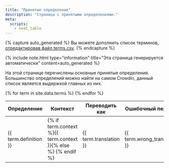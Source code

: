 ```yaml
---
title: "Принятые определения"
description: "Страница с принятыми определениями."
meta:
  scripts:
    - neat_table
---
```


{% capture auto_generated %}
Вы можете дополнить список терминов, [отредактировав файл terms.csv](https://github.com/Sasha-Sorokin/ru-i18n-issues/edit/gh-pages/_data/terms.csv).
{% endcapture %}

{% include note.html type="information" title="Эта страница генерируется автоматически" content=auto_generated %}

На этой странице перечислены основные принятые определения. Большинство определений можно найти на самом Crowdin, данный список является выдержкой главных из них.

<table>
  <thead>
    <tr>
      <th style="text-align: center">Определение</th>
      <th style="text-align: center">Контекст</th>
      <th style="text-align: center">Переводить как</th>
      <th style="text-align: center">Ошибочный перевод</th>
      <th style="text-align: center">Пример</th>
    </tr>
  </thead>
  <tbody>
    {% for term in site.data.terms %}
    <tr>
      <td>{{ term.definition }}</td>
      <td>{% if term.context %}{{ term.context }}{% else %}&nbsp;{% endif %}</td>
      <td>{{ term.translation }}</td>
      <td>{{ term.wrong_translation }}</td>
      <td>{{ term.example }}</td>
    </tr>
    {% endfor %}
  </tbody>
</table>


<style>
  article.main-content { max-width: 98%; width: auto; }
</style>
